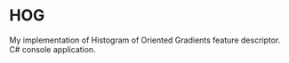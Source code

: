 # HOG
My implementation of Histogram of Oriented Gradients feature descriptor. C# console application.
